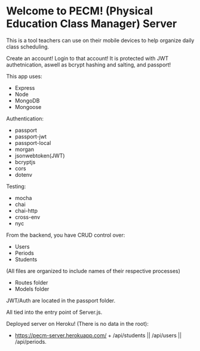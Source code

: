 <h1>Welcome to PECM! (Physical Education Class Manager) Server</h1>

This is a tool teachers can use on their mobile devices to help organize daily class scheduling. 

Create an account!
Login to that account! It is protected with JWT authetnication, aswell as bcrypt hashing and salting, and passport!

This app uses:
- Express
- Node
- MongoDB
- Mongoose

Authentication:
- passport
- passport-jwt
- passport-local
- morgan
- jsonwebtoken(JWT)
- bcryptjs
- cors
- dotenv

Testing:
- mocha
- chai
- chai-http
- cross-env
- nyc

From the backend, you have CRUD control over: 
- Users
- Periods
- Students

(All files are organized to include names of their respective processes) 
- Routes folder
- Models folder

JWT/Auth are located in the passport folder.

All tied into the entry point of Server.js.

Deployed server on Heroku! (There is no data in the root):
- https://pecm-server.herokuapp.com/ + /api/students || /api/users || /api/periods.
